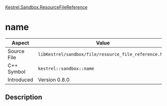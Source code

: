 [Kestrel.Sandbox.ResourceFileReference](index.md)
# name
| Aspect | Value |
| --- | --- |
| Source File | `libKestrel/sandbox/file/resource_file_reference.hpp` |
| C++ Symbol | `kestrel::sandbox::name` |
| Introduced | Version 0.8.0 |
## Description
